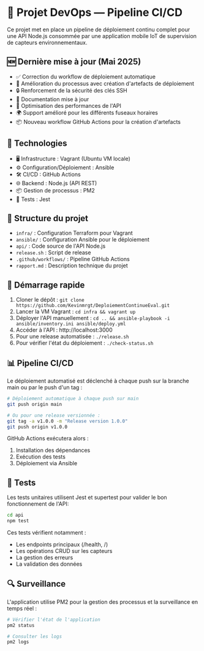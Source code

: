# 🚀 Projet DevOps — Pipeline CI/CD

Ce projet met en place un pipeline de déploiement continu complet pour une API Node.js consommée par une application mobile IoT de supervision de capteurs environnementaux.

## 🆕 Dernière mise à jour (Mai 2025)
- ✅ Correction du workflow de déploiement automatique
- 🔄 Amélioration du processus avec création d'artefacts de déploiement
- 🔒 Renforcement de la sécurité des clés SSH
- 📝 Documentation mise à jour
- 🔧 Optimisation des performances de l'API
- 🌍 Support amélioré pour les différents fuseaux horaires
- 📦 Nouveau workflow GitHub Actions pour la création d'artefacts

## 🔧 Technologies
- 🖥️ Infrastructure : Vagrant (Ubuntu VM locale)
- ⚙️ Configuration/Déploiement : Ansible
- 🛠️ CI/CD : GitHub Actions
- 🌐 Backend : Node.js (API REST)
- 📦 Gestion de processus : PM2
- 🧪 Tests : Jest

## 📁 Structure du projet
- `infra/` : Configuration Terraform pour Vagrant
- `ansible/` : Configuration Ansible pour le déploiement
- `api/` : Code source de l'API Node.js
- `release.sh` : Script de release
- `.github/workflows/` : Pipeline GitHub Actions
- `rapport.md` : Description technique du projet

## 🚀 Démarrage rapide
1. Cloner le dépôt : `git clone https://github.com/Kevinmrgt/DeploiementContinueEval.git`
2. Lancer la VM Vagrant : `cd infra && vagrant up`
3. Déployer l'API manuellement : `cd .. && ansible-playbook -i ansible/inventory.ini ansible/deploy.yml`
4. Accéder à l'API : http://localhost:3000
5. Pour une release automatisée : `./release.sh`
6. Pour vérifier l'état du déploiement : `./check-status.sh`

## 📊 Pipeline CI/CD
Le déploiement automatisé est déclenché à chaque push sur la branche main ou par le push d'un tag :
```bash
# Déploiement automatique à chaque push sur main
git push origin main

# Ou pour une release versionnée :
git tag -a v1.0.0 -m "Release version 1.0.0"
git push origin v1.0.0
```
GitHub Actions exécutera alors :
1. Installation des dépendances
2. Exécution des tests
3. Déploiement via Ansible

## 🧪 Tests

Les tests unitaires utilisent Jest et supertest pour valider le bon fonctionnement de l'API:

```bash
cd api
npm test
```

Ces tests vérifient notamment :
- Les endpoints principaux (/health, /)
- Les opérations CRUD sur les capteurs
- La gestion des erreurs
- La validation des données

## 🔍 Surveillance

L'application utilise PM2 pour la gestion des processus et la surveillance en temps réel :

```bash
# Vérifier l'état de l'application
pm2 status

# Consulter les logs
pm2 logs
```
